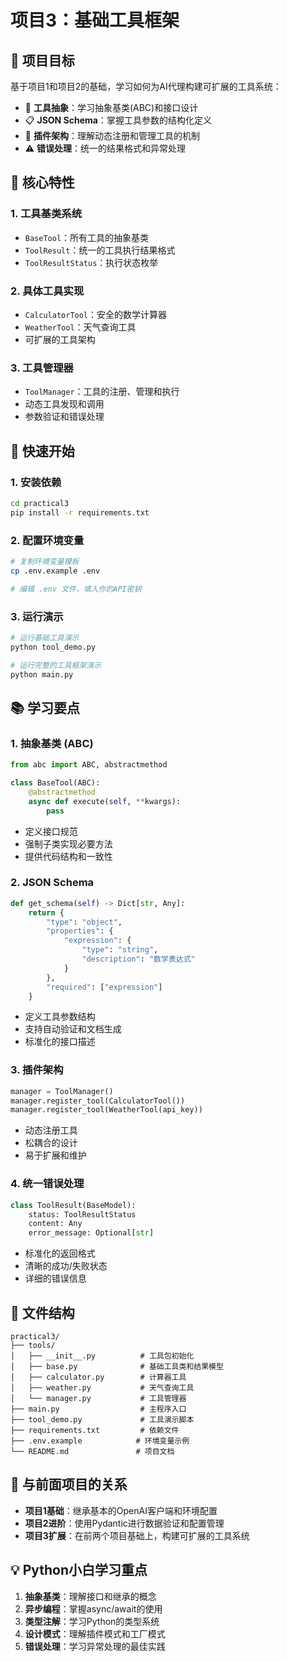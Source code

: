 # 项目3：基础工具框架

## 🎯 项目目标

基于项目1和项目2的基础，学习如何为AI代理构建可扩展的工具系统：

- 🔧 **工具抽象**：学习抽象基类(ABC)和接口设计
- 📋 **JSON Schema**：掌握工具参数的结构化定义
- 🔌 **插件架构**：理解动态注册和管理工具的机制
- ⚠️ **错误处理**：统一的结果格式和异常处理

## 🌟 核心特性

### 1. 工具基类系统
- `BaseTool`：所有工具的抽象基类
- `ToolResult`：统一的工具执行结果格式
- `ToolResultStatus`：执行状态枚举

### 2. 具体工具实现
- `CalculatorTool`：安全的数学计算器
- `WeatherTool`：天气查询工具
- 可扩展的工具架构

### 3. 工具管理器
- `ToolManager`：工具的注册、管理和执行
- 动态工具发现和调用
- 参数验证和错误处理

## 🚀 快速开始

### 1. 安装依赖
```bash
cd practical3
pip install -r requirements.txt
```

### 2. 配置环境变量
```bash
# 复制环境变量模板
cp .env.example .env

# 编辑 .env 文件，填入你的API密钥
```

### 3. 运行演示
```bash
# 运行基础工具演示
python tool_demo.py

# 运行完整的工具框架演示
python main.py
```

## 📚 学习要点

### 1. **抽象基类 (ABC)**
```python
from abc import ABC, abstractmethod

class BaseTool(ABC):
    @abstractmethod
    async def execute(self, **kwargs):
        pass
```
- 定义接口规范
- 强制子类实现必要方法
- 提供代码结构和一致性

### 2. **JSON Schema**
```python
def get_schema(self) -> Dict[str, Any]:
    return {
        "type": "object",
        "properties": {
            "expression": {
                "type": "string",
                "description": "数学表达式"
            }
        },
        "required": ["expression"]
    }
```
- 定义工具参数结构
- 支持自动验证和文档生成
- 标准化的接口描述

### 3. **插件架构**
```python
manager = ToolManager()
manager.register_tool(CalculatorTool())
manager.register_tool(WeatherTool(api_key))
```
- 动态注册工具
- 松耦合的设计
- 易于扩展和维护

### 4. **统一错误处理**
```python
class ToolResult(BaseModel):
    status: ToolResultStatus
    content: Any
    error_message: Optional[str]
```
- 标准化的返回格式
- 清晰的成功/失败状态
- 详细的错误信息

## 📁 文件结构

```
practical3/
├── tools/
│   ├── __init__.py          # 工具包初始化
│   ├── base.py              # 基础工具类和结果模型
│   ├── calculator.py        # 计算器工具
│   ├── weather.py           # 天气查询工具
│   └── manager.py           # 工具管理器
├── main.py                  # 主程序入口
├── tool_demo.py             # 工具演示脚本
├── requirements.txt         # 依赖文件
├── .env.example            # 环境变量示例
└── README.md               # 项目文档
```

## 🔗 与前面项目的关系

- **项目1基础**：继承基本的OpenAI客户端和环境配置
- **项目2进阶**：使用Pydantic进行数据验证和配置管理
- **项目3扩展**：在前两个项目基础上，构建可扩展的工具系统

## 💡 Python小白学习重点

1. **抽象基类**：理解接口和继承的概念
2. **异步编程**：掌握async/await的使用
3. **类型注解**：学习Python的类型系统
4. **设计模式**：理解插件模式和工厂模式
5. **错误处理**：学习异常处理的最佳实践